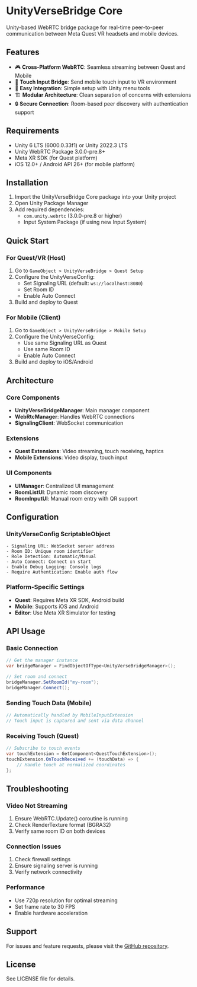 # UnityVerseBridge Core

Unity-based WebRTC bridge package for real-time peer-to-peer communication between Meta Quest VR headsets and mobile devices.

## Features

- 🎮 **Cross-Platform WebRTC**: Seamless streaming between Quest and Mobile
- 📱 **Touch Input Bridge**: Send mobile touch input to VR environment
- 🔌 **Easy Integration**: Simple setup with Unity menu tools
- 🏗️ **Modular Architecture**: Clean separation of concerns with extensions
- 🔒 **Secure Connection**: Room-based peer discovery with authentication support

## Requirements

- Unity 6 LTS (6000.0.33f1) or Unity 2022.3 LTS
- Unity WebRTC Package 3.0.0-pre.8+
- Meta XR SDK (for Quest platform)
- iOS 12.0+ / Android API 26+ (for mobile platform)

## Installation

1. Import the UnityVerseBridge Core package into your Unity project
2. Open Unity Package Manager
3. Add required dependencies:
   - `com.unity.webrtc` (3.0.0-pre.8 or higher)
   - Input System Package (if using new Input System)

## Quick Start

### For Quest/VR (Host)
1. Go to `GameObject > UnityVerseBridge > Quest Setup`
2. Configure the UnityVerseConfig:
   - Set Signaling URL (default: `ws://localhost:8080`)
   - Set Room ID
   - Enable Auto Connect
3. Build and deploy to Quest

### For Mobile (Client)
1. Go to `GameObject > UnityVerseBridge > Mobile Setup`
2. Configure the UnityVerseConfig:
   - Use same Signaling URL as Quest
   - Use same Room ID
   - Enable Auto Connect
3. Build and deploy to iOS/Android

## Architecture

### Core Components
- **UnityVerseBridgeManager**: Main manager component
- **WebRtcManager**: Handles WebRTC connections
- **SignalingClient**: WebSocket communication

### Extensions
- **Quest Extensions**: Video streaming, touch receiving, haptics
- **Mobile Extensions**: Video display, touch input

### UI Components
- **UIManager**: Centralized UI management
- **RoomListUI**: Dynamic room discovery
- **RoomInputUI**: Manual room entry with QR support

## Configuration

### UnityVerseConfig ScriptableObject
```
- Signaling URL: WebSocket server address
- Room ID: Unique room identifier
- Role Detection: Automatic/Manual
- Auto Connect: Connect on start
- Enable Debug Logging: Console logs
- Require Authentication: Enable auth flow
```

### Platform-Specific Settings
- **Quest**: Requires Meta XR SDK, Android build
- **Mobile**: Supports iOS and Android
- **Editor**: Use Meta XR Simulator for testing

## API Usage

### Basic Connection
```csharp
// Get the manager instance
var bridgeManager = FindObjectOfType<UnityVerseBridgeManager>();

// Set room and connect
bridgeManager.SetRoomId("my-room");
bridgeManager.Connect();
```

### Sending Touch Data (Mobile)
```csharp
// Automatically handled by MobileInputExtension
// Touch input is captured and sent via data channel
```

### Receiving Touch (Quest)
```csharp
// Subscribe to touch events
var touchExtension = GetComponent<QuestTouchExtension>();
touchExtension.OnTouchReceived += (touchData) => {
    // Handle touch at normalized coordinates
};
```

## Troubleshooting

### Video Not Streaming
1. Ensure WebRTC.Update() coroutine is running
2. Check RenderTexture format (BGRA32)
3. Verify same room ID on both devices

### Connection Issues
1. Check firewall settings
2. Ensure signaling server is running
3. Verify network connectivity

### Performance
- Use 720p resolution for optimal streaming
- Set frame rate to 30 FPS
- Enable hardware acceleration

## Support

For issues and feature requests, please visit the [GitHub repository](https://github.com/UnityVerseBridge/core).

## License

See LICENSE file for details.